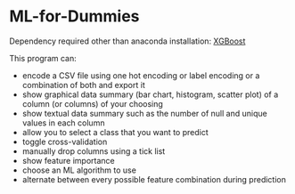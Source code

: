 # ML-for-Dummies

Dependency required other than anaconda installation: [XGBoost](https://xgboost.readthedocs.io/en/latest/build.html)

This program can:
* encode a CSV file using one hot encoding or label encoding or a combination of both and export it
* show graphical data summary (bar chart, histogram, scatter plot) of a column (or columns) of your choosing
* show textual data summary such as the number of null and unique values in each column
* allow you to select a class that you want to predict
* toggle cross-validation
* manually drop columns using a tick list
* show feature importance
* choose an ML algorithm to use
* alternate between every possible feature combination during prediction
